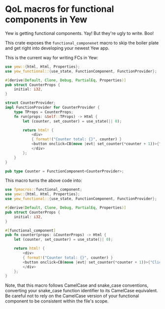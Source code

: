 # QoL macros for functional components in Yew

Yew is getting functional components. Yay! But they're ugly to write. Boo!

This crate exposes the `functional_componenet` macro to skip the boiler plate and get right into developing your newest Yew app.

This is the current way for writing FCs in Yew:

```rust
use yew::{html, Html, Properties};
use yew_functional::{use_state, FunctionComponent, FunctionProvider};

#[derive(Default, Clone, Debug, PartialEq, Properties)]
pub struct CounterProps {
    initial: i32,
}

struct CounterProvider;
impl FunctionProvider for CounterProvider {
    type TProps = CounterProps;
    fn run(props: &Self::TProps) -> Html {
        let (counter, set_counter) = use_state(|| 0);

        return html! {
            <div>
            { format!("Counter total: {}", counter) }
            <button onclick=CB(move |evt| set_counter(*counter + 1))>{"Click me"} </button>
            </div>
        };
    }
}

pub type Counter = FunctionComponent<CounterProvider>;
```

This macro turns the above code into:

```rust
use fpmacros::functional_component;
use yew::{html, Html, Properties};
use yew_functional::{use_state, FunctionComponent, FunctionProvider};

#[derive(Default, Clone, Debug, PartialEq, Properties)]
pub struct CounterProps {
    initial: i32,
}

#[functional_component]
pub fn counter(props: &CounterProps) -> Html {
    let (counter, set_counter) = use_state(|| 0);

    return html! {
        <div>
        { format!("Counter total: {}", counter) }
        <button onclick=CB(move |evt| set_counter(*counter + 1))>{"Click me"} </button>
        </div>
    };
}
```

Note, that this macro follows CamelCase and snake_case conventions, converting your snake_case function identifier to its CamelCase equivalent. Be careful not to rely on the CamelCase version of your functional component to be consistent within the file's scope.
